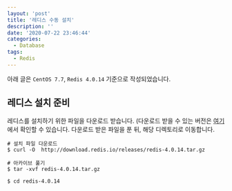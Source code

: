 ```yaml
---
layout: 'post'
title: '레디스 수동 설치'
description: ''
date: '2020-07-22 23:46:44'
categories:
  - Database
tags:
  - Redis
---
```


아래 글은 `CentOS 7.7`, `Redis 4.0.14` 기준으로 작성되었습니다.

## 레디스 설치 준비

레디스를 설치하기 위한 파일을 다운로드 받습니다. (다운로드 받을 수 있는 버전은 [여기](http://download.redis.io/releases/)에서 확인할 수 있습니다.
다운로드 받은 파일을 푼 뒤, 해당 디렉토리로 이동합니다.

``` shell
# 설치 파일 다운로드
$ curl -O  http://download.redis.io/releases/redis-4.0.14.tar.gz

# 아카이브 풀기
$ tar -xvf redis-4.0.14.tar.gz

$ cd redis-4.0.14
```
